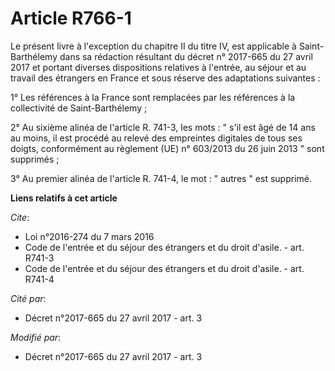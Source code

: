 # Article R766-1

Le présent livre à l'exception du chapitre II du titre IV, est applicable à Saint-Barthélemy dans sa rédaction résultant du
décret n° 2017-665 du 27 avril 2017 et portant diverses dispositions relatives à l'entrée, au séjour et au travail des
étrangers en France et sous réserve des adaptations suivantes :

1° Les références à la France sont remplacées par les références à la collectivité de Saint-Barthélemy ;

2°  Au sixième alinéa de l'article R. 741-3, les mots : " s'il est âgé de 14 ans au moins, il est procédé au relevé des
empreintes digitales de tous ses doigts, conformément au règlement (UE) n° 603/2013 du 26 juin 2013 " sont supprimés ;

3° Au premier alinéa de l'article R. 741-4, le mot : " autres " est supprimé.

**Liens relatifs à cet article**

_Cite_:

  - Loi n°2016-274 du 7 mars 2016
  - Code de l'entrée et du séjour des étrangers et du droit d'asile. - art. R741-3
  - Code de l'entrée et du séjour des étrangers et du droit d'asile. - art. R741-4

_Cité par_:

  - Décret n°2017-665 du 27 avril 2017 - art. 3

_Modifié par_:

  - Décret n°2017-665 du 27 avril 2017 - art. 3
